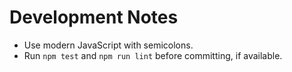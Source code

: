 # Development Notes

- Use modern JavaScript with semicolons.
- Run `npm test` and `npm run lint` before committing, if available.
